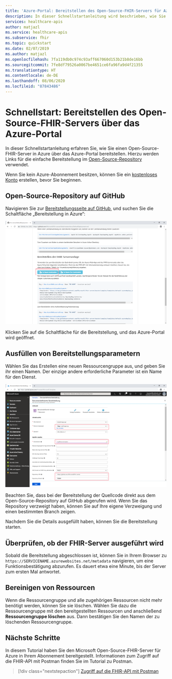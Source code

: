 ```yaml
---
title: 'Azure-Portal: Bereitstellen des Open-Source-FHIR-Servers für Azure – Azure API for FHIR'
description: In dieser Schnellstartanleitung wird beschrieben, wie Sie den Microsoft Open-Source-FHIR-Server über das Azure-Portal bereitstellen.
services: healthcare-apis
author: matjazl
ms.service: healthcare-apis
ms.subservice: fhir
ms.topic: quickstart
ms.date: 02/07/2019
ms.author: matjazl
ms.openlocfilehash: 7fa119db0c974c93aff667060d153b21b8de16bb
ms.sourcegitcommit: 7fe8df79526a0067be4651ce6fa96fa9d4f21355
ms.translationtype: HT
ms.contentlocale: de-DE
ms.lasthandoff: 08/06/2020
ms.locfileid: "87843486"
---
```

# <a name="quickstart-deploy-open-source-fhir-server-using-azure-portal"></a>Schnellstart: Bereitstellen des Open-Source-FHIR-Servers über das Azure-Portal

In dieser Schnellstartanleitung erfahren Sie, wie Sie einen Open-Source-FHIR-Server in Azure über das Azure-Portal bereitstellen. Hierzu werden Links für die einfache Bereitstellung im [Open-Source-Repository](https://github.com/Microsoft/fhir-server) verwendet.

Wenn Sie kein Azure-Abonnement besitzen, können Sie ein [kostenloses Konto](https://azure.microsoft.com/free/?WT.mc_id=A261C142F) erstellen, bevor Sie beginnen.

## <a name="github-open-source-repository"></a>Open-Source-Repository auf GitHub

Navigieren Sie zur [Bereitstellungsseite auf GitHub](https://github.com/Microsoft/fhir-server/blob/master/docs/DefaultDeployment.md), und suchen Sie die Schaltfläche „Bereitstellung in Azure“:

![Open-Source-Bereitstellungsseite](media/quickstart-oss-portal/deployment-page-oss.png)

Klicken Sie auf die Schaltfläche für die Bereitstellung, und das Azure-Portal wird geöffnet.

## <a name="fill-in-deployment-parameters"></a>Ausfüllen von Bereitstellungsparametern

Wählen Sie das Erstellen eine neuen Ressourcengruppe aus, und geben Sie ihr einen Namen. Der einzige andere erforderliche Parameter ist ein Name für den Dienst.

![Benutzerdefinierte Bereitstellungsparameter](media/quickstart-oss-portal/deployment-custom-parameters.png)

Beachten Sie, dass bei der Bereitstellung der Quellcode direkt aus dem Open-Source-Repository auf GitHub abgerufen wird. Wenn Sie das Repository verzweigt haben, können Sie auf Ihre eigene Verzweigung und einen bestimmten Branch zeigen.

Nachdem Sie die Details ausgefüllt haben, können Sie die Bereitstellung starten.

## <a name="validate-fhir-server-is-running"></a>Überprüfen, ob der FHIR-Server ausgeführt wird

Sobald die Bereitstellung abgeschlossen ist, können Sie in Ihrem Browser zu `https://SERVICENAME.azurewebsites.net/metadata` navigieren, um eine Funktionsbestätigung abzurufen. Es dauert etwa eine Minute, bis der Server zum ersten Mal antwortet.

## <a name="clean-up-resources"></a>Bereinigen von Ressourcen

Wenn die Ressourcengruppe und alle zugehörigen Ressourcen nicht mehr benötigt werden, können Sie sie löschen. Wählen Sie dazu die Ressourcengruppe mit den bereitgestellten Ressourcen und anschließend **Ressourcengruppe löschen** aus. Dann bestätigen Sie den Namen der zu löschenden Ressourcengruppe.

## <a name="next-steps"></a>Nächste Schritte

In diesem Tutorial haben Sie den Microsoft Open-Source-FHIR-Server für Azure in Ihrem Abonnement bereitgestellt. Informationen zum Zugriff auf die FHIR-API mit Postman finden Sie im Tutorial zu Postman.
 
>[!div class="nextstepaction"]
>[Zugriff auf die FHIR-API mit Postman](access-fhir-postman-tutorial.md)